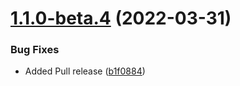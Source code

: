 # [1.1.0-beta.4](https://github.com/vishalsangave/sample-cli/compare/v1.1.0-beta.3...v1.1.0-beta.4) (2022-03-31)


### Bug Fixes

* Added Pull release ([b1f0884](https://github.com/vishalsangave/sample-cli/commit/b1f0884a503d9a67d12e33cd211b9d86178505e9))
